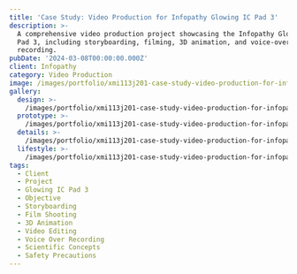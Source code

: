```yaml
---
title: 'Case Study: Video Production for Infopathy Glowing IC Pad 3'
description: >-
  A comprehensive video production project showcasing the Infopathy Glowing IC
  Pad 3, including storyboarding, filming, 3D animation, and voice-over
  recording.
pubDate: '2024-03-08T00:00:00.000Z'
client: Infopathy
category: Video Production
image: /images/portfolio/xmi113j201-case-study-video-production-for-infopath/main.jpg
gallery:
  design: >-
    /images/portfolio/xmi113j201-case-study-video-production-for-infopath/design.jpg
  prototype: >-
    /images/portfolio/xmi113j201-case-study-video-production-for-infopath/prototype.jpg
  details: >-
    /images/portfolio/xmi113j201-case-study-video-production-for-infopath/details.jpg
  lifestyle: >-
    /images/portfolio/xmi113j201-case-study-video-production-for-infopath/lifestyle.jpg
tags:
  - Client
  - Project
  - Glowing IC Pad 3
  - Objective
  - Storyboarding
  - Film Shooting
  - 3D Animation
  - Video Editing
  - Voice Over Recording
  - Scientific Concepts
  - Safety Precautions
---
```


